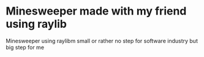 # Minesweeper made with my friend using raylib
Minesweeper using raylibm small or rather no step for software industry but big step for me
